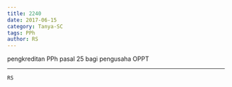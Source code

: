 ```yaml
---
title: 2240
date: 2017-06-15
category: Tanya-SC
tags: PPh
author: RS
---
```


pengkreditan PPh pasal 25 bagi pengusaha OPPT

---



`RS`
